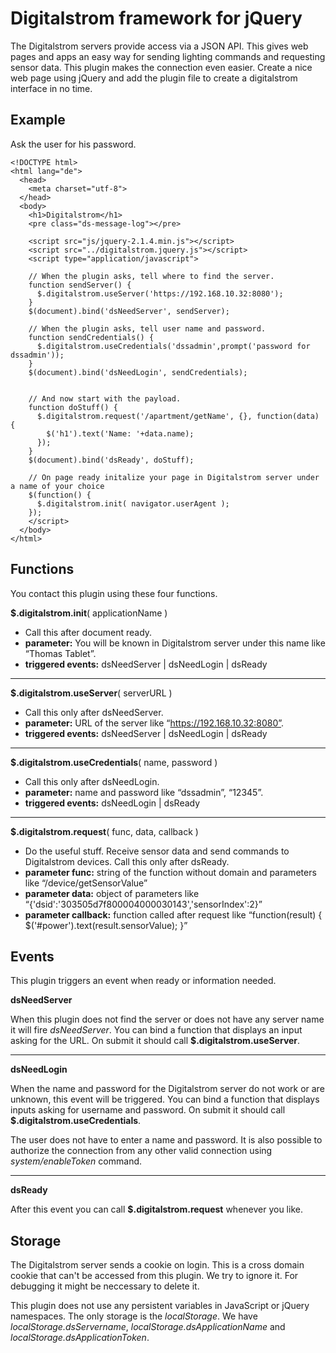 # Digitalstrom framework for jQuery

The Digitalstrom servers provide access via a JSON API. This gives web pages and apps an easy way for sending lighting commands and requesting sensor data. This plugin makes the connection even easier. Create a nice web page using jQuery and add the plugin file to create a digitalstrom interface in no time.

## Example

Ask the user for his password.

    <!DOCTYPE html>
    <html lang="de">
      <head>
        <meta charset="utf-8">
      </head>
      <body>
        <h1>Digitalstrom</h1>
        <pre class="ds-message-log"></pre>

        <script src="js/jquery-2.1.4.min.js"></script>
        <script src="../digitalstrom.jquery.js"></script>
        <script type="application/javascript">

        // When the plugin asks, tell where to find the server.
        function sendServer() {
          $.digitalstrom.useServer('https://192.168.10.32:8080');
        }
        $(document).bind('dsNeedServer', sendServer);

        // When the plugin asks, tell user name and password.
        function sendCredentials() {
          $.digitalstrom.useCredentials('dssadmin',prompt('password for dssadmin'));
        }
        $(document).bind('dsNeedLogin', sendCredentials);


        // And now start with the payload.
        function doStuff() {
          $.digitalstrom.request('/apartment/getName', {}, function(data) {
            $('h1').text('Name: '+data.name);
          });
        }
        $(document).bind('dsReady', doStuff);

        // On page ready initalize your page in Digitalstrom server under a name of your choice
        $(function() {
          $.digitalstrom.init( navigator.userAgent );
        });
        </script>
      </body>
    </html>



## Functions

You contact this plugin using these four functions.

**$.digitalstrom.init**( applicationName )

* Call this after document ready.
* **parameter:** You will be known in Digitalstrom server under this name like “Thomas Tablet”.
* **triggered events:** dsNeedServer | dsNeedLogin | dsReady

---

**$.digitalstrom.useServer**( serverURL )

* Call this only after dsNeedServer.
* **parameter:** URL of the server like “https://192.168.10.32:8080”.
* **triggered events:** dsNeedServer | dsNeedLogin | dsReady

---

**$.digitalstrom.useCredentials**( name, password )

* Call this only after dsNeedLogin.
* **parameter:** name and password like “dssadmin”, “12345”.
* **triggered events:** dsNeedLogin | dsReady

---

**$.digitalstrom.request**( func, data, callback )

* Do the useful stuff. Receive sensor data and send commands to Digitalstrom devices. Call this only after dsReady.
* **parameter func:** string of the function without domain and parameters like “/device/getSensorValue”
* **parameter data:** object of parameters like “{'dsid':'303505d7f800004000030143','sensorIndex':2}”
* **parameter callback:** function called after request like “function(result) { $('#power').text(result.sensorValue); }”


## Events

This plugin triggers an event when ready or information needed.

**dsNeedServer**

When this plugin does not find the server or does not have any server name it will fire *dsNeedServer*. You can bind a function that displays an input asking for the URL. On submit it should call **$.digitalstrom.useServer**.

---

**dsNeedLogin**

When the name and password for the Digitalstrom server do not work or are unknown, this event will be triggered. You can bind a function that displays inputs asking for username and password. On submit it should call **$.digitalstrom.useCredentials**.

The user does not have to enter a name and password. It is also possible to authorize the connection from any other valid connection using *system/enableToken* command.

---

**dsReady**

After this event you can call **$.digitalstrom.request** whenever you like.


## Storage

The Digitalstrom server sends a cookie on login. This is a cross domain cookie that can't be accessed from this plugin. We try to ignore it. For debugging it might be neccessary to delete it.

This plugin does not use any persistent variables in JavaScript or jQuery namespaces. The only storage is the *localStorage*. We have *localStorage.dsServername*, *localStorage.dsApplicationName* and *localStorage.dsApplicationToken*.





